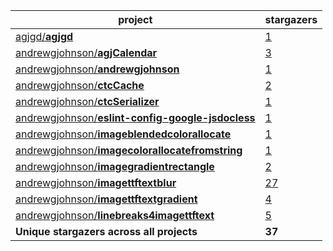 project|stargazers
-------|----------
[agjgd/**agjgd**](https://github.com/agjgd/agjgd)|[1](https://github.com/agjgd/agjgd/stargazers)
[andrewgjohnson/**agjCalendar**](https://github.com/andrewgjohnson/agjCalendar)|[3](https://github.com/andrewgjohnson/agjCalendar/stargazers)
[andrewgjohnson/**andrewgjohnson**](https://github.com/andrewgjohnson/andrewgjohnson)|[1](https://github.com/andrewgjohnson/andrewgjohnson/stargazers)
[andrewgjohnson/**ctcCache**](https://github.com/andrewgjohnson/ctcCache)|[2](https://github.com/andrewgjohnson/ctcCache/stargazers)
[andrewgjohnson/**ctcSerializer**](https://github.com/andrewgjohnson/ctcSerializer)|[1](https://github.com/andrewgjohnson/ctcSerializer/stargazers)
[andrewgjohnson/**eslint-config-google-jsdocless**](https://github.com/andrewgjohnson/eslint-config-google-jsdocless)|[1](https://github.com/andrewgjohnson/eslint-config-google-jsdocless/stargazers)
[andrewgjohnson/**imageblendedcolorallocate**](https://github.com/andrewgjohnson/imageblendedcolorallocate)|[1](https://github.com/andrewgjohnson/imageblendedcolorallocate/stargazers)
[andrewgjohnson/**imagecolorallocatefromstring**](https://github.com/andrewgjohnson/imagecolorallocatefromstring)|[1](https://github.com/andrewgjohnson/imagecolorallocatefromstring/stargazers)
[andrewgjohnson/**imagegradientrectangle**](https://github.com/andrewgjohnson/imagegradientrectangle)|[2](https://github.com/andrewgjohnson/imagegradientrectangle/stargazers)
[andrewgjohnson/**imagettftextblur**](https://github.com/andrewgjohnson/imagettftextblur)|[27](https://github.com/andrewgjohnson/imagettftextblur/stargazers)
[andrewgjohnson/**imagettftextgradient**](https://github.com/andrewgjohnson/imagettftextgradient)|[4](https://github.com/andrewgjohnson/imagettftextgradient/stargazers)
[andrewgjohnson/**linebreaks4imagettftext**](https://github.com/andrewgjohnson/linebreaks4imagettftext)|[5](https://github.com/andrewgjohnson/linebreaks4imagettftext/stargazers)
**Unique stargazers across all projects**|**37**
